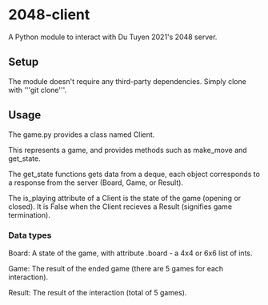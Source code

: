 # 2048-client

A Python module to interact with Du Tuyen 2021's 2048 server.

## Setup

The module doesn't require any third-party dependencies.
Simply clone with '''git clone'''.

## Usage

The game.py provides a class named Client. 

This represents a game, and provides methods such as make_move and get_state.

The get_state functions gets data from a deque, each object corresponds to a response from the server (Board, Game, or Result).

The is_playing attribute of a Client is the state of the game (opening or closed). It is False when the Client recieves a Result (signifies game termination).

### Data types

Board: A state of the game, with attribute .board - a 4x4 or 6x6 list of ints.

Game: The result of the ended game (there are 5 games for each interaction).

Result: The result of the interaction (total of 5 games).
